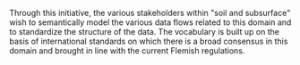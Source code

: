 Through this initiative, the various stakeholders within "soil and subsurface" wish to semantically model the various data flows related to this domain and to standardize the structure of the data. The vocabulary is built up on the basis of international standards on which there is a broad consensus in this domain and brought in line with the current Flemish regulations.